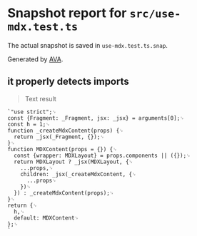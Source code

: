 # Snapshot report for `src/use-mdx.test.ts`

The actual snapshot is saved in `use-mdx.test.ts.snap`.

Generated by [AVA](https://avajs.dev).

## it properly detects imports

> Text result

    `"use strict";␊
    const {Fragment: _Fragment, jsx: _jsx} = arguments[0];␊
    const h = 1;␊
    function _createMdxContent(props) {␊
      return _jsx(_Fragment, {});␊
    }␊
    function MDXContent(props = {}) {␊
      const {wrapper: MDXLayout} = props.components || ({});␊
      return MDXLayout ? _jsx(MDXLayout, {␊
        ...props,␊
        children: _jsx(_createMdxContent, {␊
          ...props␊
        })␊
      }) : _createMdxContent(props);␊
    }␊
    return {␊
      h,␊
      default: MDXContent␊
    };␊
    `
